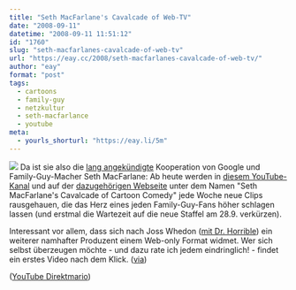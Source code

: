 ```yaml
---
title: "Seth MacFarlane's Cavalcade of Web-TV"
date: "2008-09-11"
datetime: "2008-09-11 11:51:12"
id: "1760"
slug: "seth-macfarlanes-cavalcade-of-web-tv"
url: "https://eay.cc/2008/seth-macfarlanes-cavalcade-of-web-tv/"
author: "eay"
format: "post"
tags:
  - cartoons
  - family-guy
  - netzkultur
  - seth-macfarlance
  - youtube
meta:
  - yourls_shorturl: "https://eay.li/5m"
---
```


![](/uploads/2008/sethcomedy.jpg) Da ist sie also die [lang angekündigte](http://www.googlewatchblog.de/2008/07/01/adsense-zeigt-demnaechst-cartoons-vom-family-guy-macher/) Kooperation von Google und Family-Guy-Macher Seth MacFarlane: Ab heute werden in [diesem YouTube-Kanal](http://www.youtube.com/user/SethComedy) und auf der [dazugehörigen Webseite](http://www.sethcomedy.com/) unter dem Namen "Seth MacFarlane's Cavalcade of Cartoon Comedy" jede Woche neue Clips rausgehauen, die das Herz eines jeden Family-Guy-Fans höher schlagen lassen (und erstmal die Wartezeit auf die neue Staffel am 28.9. verkürzen).

Interessant vor allem, dass sich nach Joss Whedon ([mit Dr. Horrible](//eay.cc/2008/dr-horribles-sing-along-blog/)) ein weiterer namhafter Produzent einem Web-only Format widmet. Wer sich selbst überzeugen möchte - und dazu rate ich jedem eindringlich! - findet ein erstes Video nach dem Klick. ([via](http://www.primaerfunktion.de/2008/09/10/sethcomedy/))

 ([YouTube Direktmario](http://www.youtube.com/watch?v=xGE34VAqYTk))
